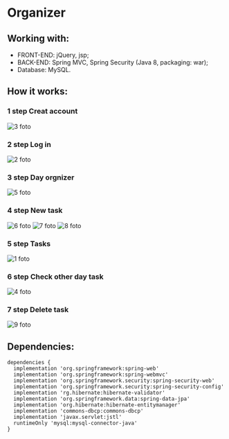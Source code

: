 # Organizer
## Working with:
- FRONT-END: jQuery, jsp;
- BACK-END: Spring MVC, Spring Security (Java 8, packaging: war);
- Database: MySQL.
## How it works:
### 1 step Creat account
![3 foto](https://user-images.githubusercontent.com/56863735/85135824-69763c80-b247-11ea-9b6b-516c3ac120eb.PNG)
### 2 step Log in
![2 foto](https://user-images.githubusercontent.com/56863735/85135681-287e2800-b247-11ea-9350-02c55b967775.PNG)
### 3 step Day orgnizer
![5 foto](https://user-images.githubusercontent.com/56863735/85135475-d1785300-b246-11ea-90fe-dd396450d57c.PNG)
### 4 step New task
![6 foto](https://user-images.githubusercontent.com/56863735/85135927-8ca0ec00-b247-11ea-9fe8-4bd389b44305.PNG)
![7 foto](https://user-images.githubusercontent.com/56863735/85135929-8ca0ec00-b247-11ea-84e3-a5067ec76036.PNG)
![8 foto](https://user-images.githubusercontent.com/56863735/85135924-8c085580-b247-11ea-9b75-3bcee9380723.PNG)
### 5 step Tasks
![1 foto](https://user-images.githubusercontent.com/56863735/85134617-798d1c80-b245-11ea-8259-ba1aebe1a0c6.PNG)
### 6 step Check other day task
![4 foto](https://user-images.githubusercontent.com/56863735/85136096-c8d44c80-b247-11ea-8a50-193e05143e02.PNG)
### 7 step Delete task
![9 foto](https://user-images.githubusercontent.com/56863735/85136180-ee615600-b247-11ea-9dff-3ca820ea0ff9.PNG)

## Dependencies:
```
dependencies {
  implementation 'org.springframework:spring-web'
  implementation 'org.springframework:spring-webmvc'
  implementation 'org.springframework.security:spring-security-web'
  implementation 'org.springframework.security:spring-security-config'
  implementation 'rg.hibernate:hibernate-validator'
  implementation 'org.springframework.data:spring-data-jpa'
  implementation 'org.hibernate:hibernate-entitymanager'
  implementation 'commons-dbcp:commons-dbcp'
  implementation 'javax.servlet:jstl'
  runtimeOnly 'mysql:mysql-connector-java'
}
```
